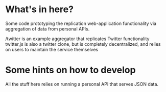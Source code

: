 
# What's in here?

Some code prototyping the replication web-application functionality via aggregation of data from personal APIs.  

/twitter is an example aggregator that replicates Twitter functionality
twitter.js is also a twitter clone, but is completely decentralized, and relies on users to maintain the service themselves

# Some hints on how to develop

All the stuff here relies on running a personal API that serves JSON data.
